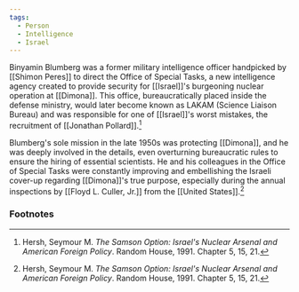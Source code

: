 ```yaml
---
tags:
  - Person
  - Intelligence
  - Israel
---
```

Binyamin Blumberg was a former military intelligence officer handpicked by [[Shimon Peres]] to direct the Office of Special Tasks, a new intelligence agency created to provide security for [[Israel]]'s burgeoning nuclear operation at [[Dimona]]. This office, bureaucratically placed inside the defense ministry, would later become known as LAKAM (Science Liaison Bureau) and was responsible for one of [[Israel]]'s worst mistakes, the recruitment of [[Jonathan Pollard]].[^1]

Blumberg's sole mission in the late 1950s was protecting [[Dimona]], and he was deeply involved in the details, even overturning bureaucratic rules to ensure the hiring of essential scientists. He and his colleagues in the Office of Special Tasks were constantly improving and embellishing the Israeli cover-up regarding [[Dimona]]'s true purpose, especially during the annual inspections by [[Floyd L. Culler, Jr.]] from the [[United States]].[^1]

### Footnotes

[^1]: Hersh, Seymour M. *The Samson Option: Israel's Nuclear Arsenal and American Foreign Policy*. Random House, 1991. Chapter 5, 15, 21.